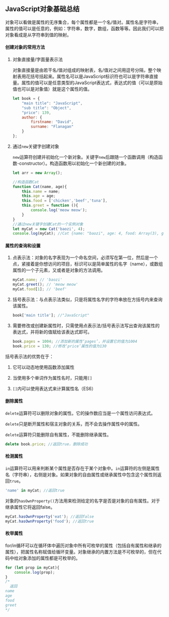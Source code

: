 ## JavaScript对象基础总结

对象可以看做是属性的无序集合，每个属性都是一个名/值对。属性名是字符串，属性的值可以是任意的，例如：字符串，数字，数组，函数等等。因此我们可以把对象看成是从字符串到值的映射。

#### 创建对象的常用方法

1. 对象直接量/字面量表示法

   对象直接量是由若干名/值对组成的映射表，名/值对之间用逗号分隔，整个映射表用花括号括起来。属性名可以是JavaScript标识符也可以是字符串直接量。属性的值可以是任意类型的JavaScript表达式，表达式的值（可以是原始值也可以是对象值）就是这个属性的值。

   ```javascript
   let book = {
       "main title": "JavaScript",
       "sub title": "Object",
       "price": 139,
       author: {
           firstname: "David",
           surname: "Flanagan"
       }
   };
   ```


1. 通过`new`关键字创建对象

   `new`运算符创建并初始化一个新对象。关键字`new`后跟随一个函数调用（构造函数-constructor）。构造函数用以初始化一个新创建的对象。

   ```javascript
   let arr = new Array();
   
   //构造函数Cat
   function Cat(name, age){
       this.name = name;
       this.age = age;
       this.food = ['chicken','beef','tuna'],
       this.greet = function (){
           console.log('meow meow');
       }
   }
   //通过new关键字创建Cat的一个实例对象
   let myCat = new Cat('baozi', 4);
   console.log(myCat); //Cat {name: "baozi", age: 4, food: Array(3), greet: ƒ}
   ```


#### 属性的查询和设置

1. 点表示法：对象的名字表现为一个命名空间，必须写在第一位，然后是一个点，紧接着是你想访问的项目，标识可以是简单属性的名字（name），或数组属性的一个子元素，又或者是对象的方法调用。

   ```javascript
   myCat.name; // 'baozi'
   myCat.greet(); // 'meow meow'
   myCat.food[1]; // 'beef'
   ```


1. 括号表示法：与点表示法类似，只是将属性名字的字符串放在方括号内来查询该属性。

   ```javascript
   book['main title']; //"JavaScript"
   ```


1. 需要修改或创建新属性时，只需使用点表示法/括号表示法写出查询该属性的表达式，并将新的值赋给该表达式即可。

   ```javascript
   book.pages = 1004; //添加新的属性‘pages’，并设置它的值为1004
   book.price = 130; //修改‘price’属性的值为130
   ```


括号表示法的优势在于：

1. 它可以动态地使用函数添加属性

2. 当使用多个单词作为属性名时，只能用`[]`

3. `[]`内可以使用表达式来计算属性名（ES6）


#### 删除属性

`delete`运算符可以删除对象的属性。它的操作数应当是一个属性访问表达式。

`delete`只是断开属性和宿主对象的关系，而不会去操作属性中的属性。

`delete`运算符只能删除自有属性，不能删除继承属性。

```javascript
delete book.price; //返回true，删除成功
```

#### 检测属性

`in`运算符可以用来判断某个属性是否存在于某个对象中。`in`运算符的左侧是属性名（字符串），右侧是对象。如果对象的自由属性或继承属性中包含这个属性则返回`true`。

```javascript
'name' in myCat; //返回true
```

对象的`hasOwnProperty()`方法用来检测给定的名字是否是对象的自有属性。对于继承属性它将返回false。

```javascript
myCat.hasOwnProperty('eat'); //返回false
myCat.hasOwnProperty('food'); //返回true
```

#### 枚举属性

for/in循环可以在循环体中遍历对象中所有可枚举的属性（包括自有属性和继承的属性），把属性名称赋值给循环变量。对象继承的内置方法是不可枚举的，但在代码中给对象添加的属性都是可枚举的。

```javascript
for (let prop in myCat){
    console.log(prop);
}
/*
  返回
name
age
food
greet
*/
```

